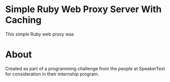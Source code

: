 # Simple Ruby Web Proxy Server With Caching

This simple Ruby web proxy was 

# About

Created as part of a programming challenge from the people at SpeakerText for
consideration in their internship program.

